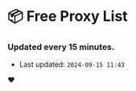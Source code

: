 # :package: Free Proxy List
### Updated every 15 minutes.

- Last updated: `2024-09-15 11:43`

:heart:
